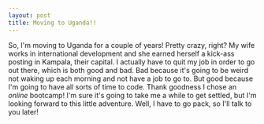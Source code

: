 ```yaml
---
layout: post
title: Moving to Uganda!!
---
```


So, I'm moving to Uganda for a couple of years! Pretty crazy, right? My wife works in international development and she earned herself a kick-ass posting in Kampala, their capital. I actually have to quit my job in order to go out there, which is both good and bad. Bad because it's going to be weird not waking up each morning and not have a job to go to. But good because I'm going to have all sorts of time to code. Thank goodness I chose an _online_ bootcamp! I'm sure it's going to take me a while to get settled, but I'm looking forward to this little adventure. Well, I have to go pack, so I'll talk to you later!
